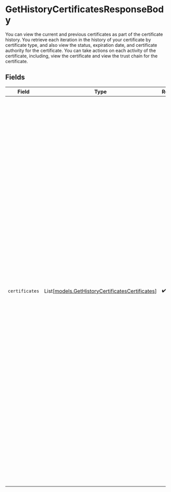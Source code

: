 # GetHistoryCertificatesResponseBody

You can view the current and previous certificates as part of the certificate history. You retrieve each iteration in the history of your certificate by certificate type, and also view the status, expiration date, and certificate authority for the certificate. You can take actions on each activity of the certificate, including, view the certificate and view the trust chain for the certificate.


## Fields

| Field                                                                                                                                                                                                                                                                                                                                                                                                                                                                                                                                                                                                                  | Type                                                                                                                                                                                                                                                                                                                                                                                                                                                                                                                                                                                                                   | Required                                                                                                                                                                                                                                                                                                                                                                                                                                                                                                                                                                                                               | Description                                                                                                                                                                                                                                                                                                                                                                                                                                                                                                                                                                                                            |
| ---------------------------------------------------------------------------------------------------------------------------------------------------------------------------------------------------------------------------------------------------------------------------------------------------------------------------------------------------------------------------------------------------------------------------------------------------------------------------------------------------------------------------------------------------------------------------------------------------------------------- | ---------------------------------------------------------------------------------------------------------------------------------------------------------------------------------------------------------------------------------------------------------------------------------------------------------------------------------------------------------------------------------------------------------------------------------------------------------------------------------------------------------------------------------------------------------------------------------------------------------------------- | ---------------------------------------------------------------------------------------------------------------------------------------------------------------------------------------------------------------------------------------------------------------------------------------------------------------------------------------------------------------------------------------------------------------------------------------------------------------------------------------------------------------------------------------------------------------------------------------------------------------------- | ---------------------------------------------------------------------------------------------------------------------------------------------------------------------------------------------------------------------------------------------------------------------------------------------------------------------------------------------------------------------------------------------------------------------------------------------------------------------------------------------------------------------------------------------------------------------------------------------------------------------- |
| `certificates`                                                                                                                                                                                                                                                                                                                                                                                                                                                                                                                                                                                                         | List[[models.GetHistoryCertificatesCertificates](../models/gethistorycertificatescertificates.md)]                                                                                                                                                                                                                                                                                                                                                                                                                                                                                                                     | :heavy_check_mark:                                                                                                                                                                                                                                                                                                                                                                                                                                                                                                                                                                                                     | The type of certificate. This could be a single certificate, which associates a property hostname with a single name. It could be a wildcard certificate, which secures an entire property hostname. It could be a SAN certificate, in which case you can use Subject Alternative Names to secure up to 100 property hostnames with one certificate. It could also be a wildcard SAN certificate, which is a SAN certificate that can have up to 100 SANs with 25 wildcard entries in the SAN list. Or you can have a third-party certificate, a signed certificate you obtain from an external certificate authority. |